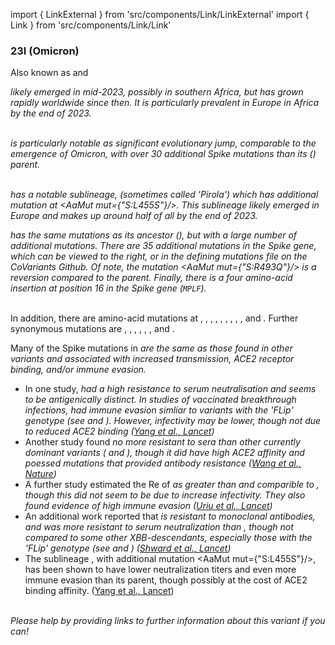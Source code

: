 import { LinkExternal } from 'src/components/Link/LinkExternal'
import { Link } from 'src/components/Link/Link'




<MdxContent filepath="VoCHeader.md'" />

### 23I (Omicron)
Also known as <Lin name="BA.2.86" /> and <Who name="Omicron" />

<MdxContent filepath="OmicronHeader.md'" />

<Var name="23I (Omicron)"/> likely emerged in mid-2023, possibly in southern Africa, but has grown rapidly worldwide since then. It is particularly prevalent in Europe in Africa by the end of 2023.
<br/><br/>

<Var name="23I (Omicron)" prefix=""/> is particularly notable as significant evolutionary jump, comparable to the emergence of Omicron, with over 30 additional Spike mutations than its <Var name="21L (Omicron)" prefix=""/> (<Lin name="BA.2" />) parent.
<br/>
<br/>

<Var name="23I (Omicron)" prefix=""/> has a notable sublineage, <Lin name="JN.1" /> (sometimes called 'Pirola') which has additional mutation at <AaMut mut={"S:L455S"}/>. This sublineage likely emerged in Europe and makes up around half of all <Var name="23I (Omicron)" prefix=""/> by the end of 2023.

<Var name="23I (Omicron)" prefix=""/> has the same mutations as its ancestor <Var name="21L (Omicron)" prefix=""/> (<Lin name="BA.2" />), but with a large number of additional mutations. There are 35 additional mutations in the Spike gene, which can be viewed to the right, or in the <LinkExternal href="https://github.com/hodcroftlab/covariants/blob/master/defining_mutations/23I.Omicron.tsv">defining mutations file</LinkExternal> on the CoVariants Github. Of note, the mutation <AaMut mut={"S:R493Q"}/> is a reversion compared to the <Var name="21L (Omicron)" prefix=""/> parent. Finally, there is a four amino-acid insertion at position 16 in the Spike gene (<code>MPLF</code>).

<br/>
In addition, there are amino-acid mutations at <AaMut mut={"ORF1a:A211D"}/>, <AaMut mut={"ORF1a:V1056L"}/>, <AaMut mut={"ORF1a:N2526S"}/>, <AaMut mut={"ORF1a:A2710T"}/>, <AaMut mut={"ORF1a:V3593F"}/>, <AaMut mut={"ORF1a:T4175I"}/>, <AaMut mut={"M:D3H"}/>, <AaMut mut={"M:T30A"}/>, <AaMut mut={"M:A104V"}/>, and <AaMut mut={"M:Q229K"}/>. Further synonymous mutations are <NucMut mut="C8293T" />, <NucMut mut="T13339C" />, <NucMut mut="T15756A" />, <NucMut mut="A18492G" />, <NucMut mut="C21622T" />, <NucMut mut="C25207T" />, and <NucMut mut="C26681T" />. 
<br/>

Many of the Spike mutations in <Var name="23I (Omicron)" prefix=""/> are the same as those found in other variants and associated with increased transmission, ACE2 receptor binding, and/or immune evasion. 

- In one study, <Var name="23I (Omicron)" prefix=""/> had a high resistance to serum neutralisation and seems to be antigenically distinct. In studies of vaccinated breakthrough infections, <Var name="23I (Omicron)" prefix=""/> had immune evasion simliar to variants with the 'FLip' genotype (see <Var name="23G (Omicron)" prefix=""/> and <Var name="23H (Omicron)" prefix=""/>). However, infectivity may be lower, though not due to reduced ACE2 binding ([Yang et al., Lancet](https://www.thelancet.com/journals/laninf/article/PIIS1473-3099(23)00573-X/fulltext))
- Another study found <Var name="23I (Omicron)" prefix=""/> no more resistant to sera than other currently dominant variants (<Var name="23A (Omicron)" prefix=""/> and <Var name="23F (Omicron)" prefix=""/>), though it did have high ACE2 affinity and poessed mutations that provided antibody resistance ([Wang et al., Nature](https://www.nature.com/articles/s41586-023-06750-w)) 
- A further study estimated the Re of <Var name="23I (Omicron)" prefix=""/> as greater than <Var name="23A (Omicron)" prefix=""/> and comparible to <Var name="23F (Omicron)" prefix=""/>, though this did not seem to be due to increase infectivity. They also found evidence of high immune evasion ([Uriu et al., Lancet](https://www.thelancet.com/journals/laninf/article/PIIS1473-3099(23)00575-3/fulltext))
- An additional work reported that <Var name="23I (Omicron)" prefix=""/> is resistant to monoclonal antibodies, and was more resistant to serum neutralization than <Var name="23A (Omicron)" prefix=""/>, though not compared to some other XBB-descendants, especially those with the 'FLip' genotype (see <Var name="23G (Omicron)" prefix=""/> and <Var name="23H (Omicron)" prefix=""/>) ([Shward et al., Lancet](https://www.thelancet.com/journals/laninf/article/PIIS1473-3099(23)00588-1/fulltext))
- The sublineage <Lin name="JN.1" />, with additional mutation <AaMut mut={"S:L455S"}/>, has been shown to have lower neutralization titers and even more immune evasion than its parent, though possibly at the cost of ACE2 binding affinity. ([Yang et al., Lancet](https://www.thelancet.com/journals/laninf/article/PIIS1473-3099(23)00744-2/fulltext))

<br/>
<i>Please help by providing links to further information about this variant if you can!</i>




